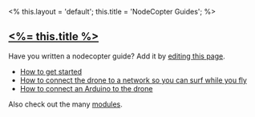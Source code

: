 <%
this.layout = 'default';
this.title = 'NodeCopter Guides';
%>

<h2 id="guides"><a href="#guides"><%= this.title %></a></h2>

Have you written a nodecopter guide? Add it by [editing this
page](https://github.com/nodecopter/nodecopter.com/edit/master/pages/guides.md).

* [How to get started](/guides/get_started)
* [How to connect the drone to a network so you can surf while you fly](/guides/connect_to_access_point)
* [How to connect an Arduino to the drone](https://gist.github.com/4152815)

Also check out the many [modules](http://nodecopter.com/modules).

